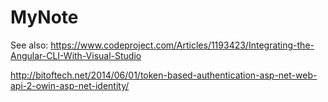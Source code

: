 # MyNote
See also: https://www.codeproject.com/Articles/1193423/Integrating-the-Angular-CLI-With-Visual-Studio

http://bitoftech.net/2014/06/01/token-based-authentication-asp-net-web-api-2-owin-asp-net-identity/